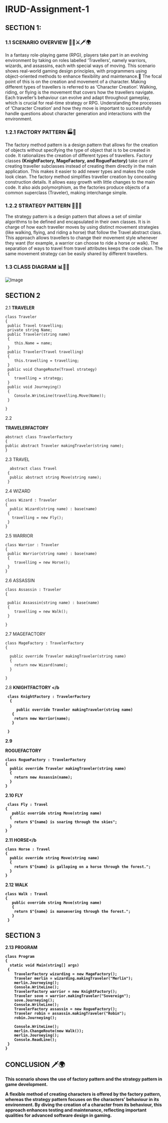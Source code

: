 # IRUD-Assignment-1

<h2>SECTION 1:</h2>
 
<h3> 1.1 SCENARIO OVERVIEW 🧙‍♂️⚔️🗡️🌍</h3>

In a fantasy role-playing game (RPG), players take part in an evolving environment by taking on roles labelled ‘Travellers’, namely warriors, wizards, and assassins, each with special ways of moving. This scenario shows real-world gaming design principles, with programmers using object-oriented methods to enhance flexibility and maintenance.🔄
The focal point of this is on the creation and movement of a character. Making different types of travellers is referred to as ‘Character Creation’. Walking, riding, or flying is the movement that covers how the travellers navigate. Each traveller’s behaviour can evolve and adapt throughout gameplay, which is crucial for real-time strategy or RPG.
Understanding the processes of ‘Character Creation’ and how they move is important to successfully handle questions about character generation and interactions with the environment.

<h3> 1.2.1 FACTORY PATTERN 🏭👤 </h3>
The factory method pattern is a design pattern that allows for the creation of objects without specifying the type of object that is to be created in code. It rationalizes the creation of different types of travellers. Factory classes <b>(KnightFactory, MageFactory, and RogueFactory)</b> take care of creating traveller subclasses instead of creating them directly in the main application. This makes it easier to add newer types and makes the code look clean.
The factory method simplifies traveller creation by concealing construction details. It allows easy growth with little changes to the main code. It also aids polymorphism, as the factories produce objects of a common superclass (Traveler), making interchange simple.

<h3> 1.2.2 STRATEGY PATTERN 🧠📜🐎 </h3>
The strategy pattern is a design pattern that allows a set of similar algorithms to be defined and encapsulated in their own classes. It is in charge of how each traveller moves by using distinct movement strategies (like walking, flying, and riding a horse) that follow the Travel abstract class.
This approach allows travellers to change their movement style whenever they want (for example, a warrior can choose to ride a horse or walk). The separation of ways to travel from travel attributes keeps the code clean. The same movement strategy can be easily shared by different travellers.

<h3> 1.3 CLASS DIAGRAM 📊📐🧾 </h3>




 ![Image](https://github.com/user-attachments/assets/154ade8c-629d-40a8-898c-81fc7ed79772)




<h2>SECTION 2</h2>

 2.1
 <b>TRAVELER </b>

    class Traveler
    {
     public Travel travelling;
     private string Name;
     public Traveler(string name)
     {
        this.Name = name;
     }
     public Traveler(Travel travelling)
     {
        this.travelling = travelling;
     }
     public void ChangeRoute(Travel strategy)
     {
        travelling = strategy;
     }
     public void Journeying()
     {
        Console.WriteLine(travelling.Move(Name));
     }
    
    }
<p>2.2 </p>

<b>TRAVELERFACTORY</b>

    abstract class TravelerFactory
    {
    public abstract Traveler makingTraveler(string name);  
    }
2.3
TRAVEL

      abstract class Travel
     {
      public abstract string Move(string name); 
     }
2.4
WIZARD

    class Wizard : Traveler
    {
      public Wizard(string name) : base(name)
     {
       travelling = new Fly();  
     }
    }

2.5
WARRIOR

    class Warrior : Traveler
    {
     public Warrior(string name) : base(name)
     {
        travelling = new Horse();
     }
    }
2.6 
ASSASSIN

    class Assassin : Traveler
    {

     public Assassin(string name) : base(name)
     {
        travelling = new Walk();
     }
    
    }
2.7 
MAGEFACTORY

    class MageFactory : TravelerFactory
    {

      public override Traveler makingTraveler(string name)
      {
        return new Wizard(name);
      }
    
    }
2.8 
<b> KNIGHTFACTORY </b
 
     
     class KnightFactory : TravelerFactory
      {

         public override Traveler makingTraveler(string name)
       {
        return new Warrior(name);
       }
    
     }
2.9

<b>ROGUEFACTORY</b>

    class RogueFactory : TravelerFactory
    {
      public override Traveler makingTraveler(string name)
      {
        return new Assassin(name);
      }  
    }
2.10 
<b>FLY</b>
     
     class Fly : Travel
    {
       public override string Move(string name)
      {
        return $"{name} is soaring through the skies";
      } 
    }
2.11
<b>HORSE</b

    class Horse : Travel
    {
      public override string Move(string name)
      {
        return $"{name} is galloping on a horse through the forest.";
      }  
    }
2.12
<b>WALK</b>

    class Walk : Travel
    {
       public override string Move(string name)
       {
        return $"{name} is manuevering through the forest.";
       }
     }


<h2>SECTION 3</h2>

2.13 <b> PROGRAM </b>

    class Program
    {
      static void Main(string[] args)
     {
        TravelerFactory wizarding = new MageFactory();
        Traveler merlin = wizarding.makingTraveler("Merlin");
        merlin.Journeying();
        Console.WriteLine();
        TravelerFactory warrior = new KnightFactory();
        Traveler sove = warrior.makingTraveler("Sovereign");
        sove.Journeying();
        Console.WriteLine();
        TravelerFactory assassin = new RogueFactory();
        Traveler robin = assassin.makingTraveler("Robin");
        robin.Journeying();

        Console.WriteLine();
        merlin.ChangeRoute(new Walk());
        merlin.Journeying();
        Console.ReadLine();
     }
    }

<h2> CONCLUSION 🗡️🌍</h2>
<p>This scenario shows the use of factory pattern and the strategy pattern in game development.</p> A flexible method of creating characters is offered by the factory pattern, whereas the strategy pattern focuses on the characters’ behaviour in its environment. By diving the creation of a character from its behaviour, this approach enhances testing and maintenance, reflecting important qualities for advanced software design in gaming.



 

